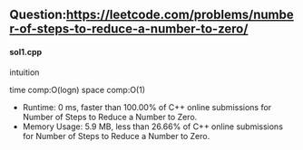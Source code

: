 ## Question:https://leetcode.com/problems/number-of-steps-to-reduce-a-number-to-zero/

#### sol1.cpp
intuition

time comp:O(logn)
space comp:O(1)

* Runtime: 0 ms, faster than 100.00% of C++ online submissions for Number of Steps to Reduce a Number to Zero.
* Memory Usage: 5.9 MB, less than 26.66% of C++ online submissions for Number of Steps to Reduce a Number to Zero.
